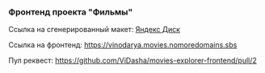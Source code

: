 ### Фронтенд проекта "Фильмы"

Ссылка на сгенерированный макет: [Яндекс Диск](https://disk.yandex.ru/d/0mSeMScLzQN3EQ)

Ссылка на фронтенд: https://vinodarya.movies.nomoredomains.sbs

Пул реквест: https://github.com/ViDasha/movies-explorer-frontend/pull/2

